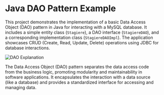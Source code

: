 # Java DAO Pattern Example

This project demonstrates the implementation of a basic Data Access Object (DAO) pattern in Java for interacting with a MySQL database. It includes a simple entity class (`Stagiere`), a DAO interface (`StagiereDAO`), and a corresponding implementation class (`StagiereDAOImpl`). The application showcases CRUD (Create, Read, Update, Delete) operations using JDBC for database interactions.


![DAO Explanation](https://i.stack.imgur.com/3XnBN.png)

The Data Access Object (DAO) pattern separates the data access code from the business logic, promoting modularity and maintainability in software applications. It encapsulates the interaction with a data source (like a database) and provides a standardized interface for accessing and managing data.
